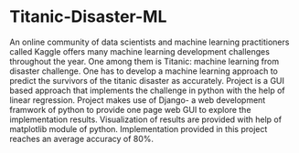 # Titanic-Disaster-ML
An online community of data scientists and machine learning practitioners called Kaggle offers many machine learning development challenges throughout the year.
One among them is Titanic: machine learning from disaster challenge. One has to develop a machine learning approach to predict the survivors of the titanic disaster as accurately.
Project is a GUI based approach that implements the challenge in python with the help of linear regression.
Project makes use of Django- a web development framwork of python to provide one page web GUI to explore the implementation results.
Visualization of results are provided with help of matplotlib module of python.
Implementation provided in this project reaches an average accuracy of 80%.
